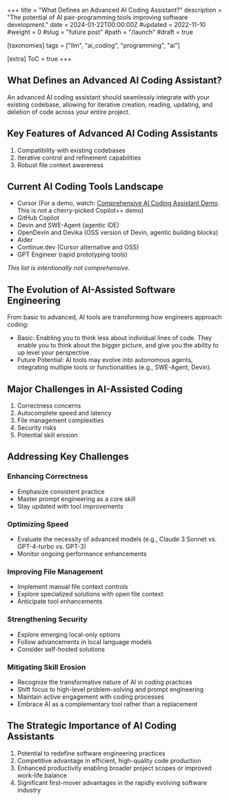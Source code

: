 +++
title = "What Defines an Advanced AI Coding Assistant?"
description = "The potential of AI pair-programming tools improving software development."
date = 2024-01-22T00:00:00Z
#updated = 2022-11-10
#weight = 0
#slug = "future post"
#path = "/launch"
#draft = true

[taxonomies]
tags = ["llm", "ai_coding", "programming", "ai"]

[extra]
ToC = true
+++

## What Defines an Advanced AI Coding Assistant?

An advanced AI coding assistant should seamlessly integrate with your existing codebase, allowing for iterative creation, reading, updating, and deletion of code across your entire project.

## Key Features of Advanced AI Coding Assistants

1. Compatibility with existing codebases
2. Iterative control and refinement capabilities
3. Robust file context awareness

## Current AI Coding Tools Landscape

- Cursor (For a demo, watch: [Comprehensive AI Coding Assistant Demo](https://www.youtube.com/watch?v=Smklr44N8QU). This is not a cherry-picked Copilot++ demo)
- GitHub Copilot
- Devin and SWE-Agent (agentic IDE)
- OpenDevin and Devika (OSS version of Devin, agentic building blocks)
- Aider
- Continue.dev (Cursor alternative and OSS)
- GPT Engineer (rapid prototyping tools)

_This list is intentionally not comprehensive._

## The Evolution of AI-Assisted Software Engineering

From basic to advanced, AI tools are transforming how engineers approach coding:

- Basic: Enabling you to think less about individual lines of code. They enable you to think about the bigger picture, and give you the ability to up level your perspective.  
- Future Potential: AI tools may evolve into autonomous agents, integrating multiple tools or functionalities (e.g., SWE-Agent, Devin).

## Major Challenges in AI-Assisted Coding

1. Correctness concerns
2. Autocomplete speed and latency
3. File management complexities
4. Security risks
5. Potential skill erosion

## Addressing Key Challenges

### Enhancing Correctness

- Emphasize consistent practice
- Master prompt engineering as a core skill
- Stay updated with tool improvements

### Optimizing Speed

- Evaluate the necessity of advanced models (e.g., Claude 3 Sonnet vs. GPT-4-turbo vs. GPT-3)
- Monitor ongoing performance enhancements

### Improving File Management

- Implement manual file context controls
- Explore specialized solutions with open file context
- Anticipate tool enhancements

### Strengthening Security

- Explore emerging local-only options
- Follow advancements in local language models
- Consider self-hosted solutions

### Mitigating Skill Erosion

- Recognize the transformative nature of AI in coding practices
- Shift focus to high-level problem-solving and prompt engineering
- Maintain active engagement with coding processes
- Embrace AI as a complementary tool rather than a replacement

## The Strategic Importance of AI Coding Assistants

1. Potential to redefine software engineering practices
2. Competitive advantage in efficient, high-quality code production
3. Enhanced productivity enabling broader project scopes or improved work-life balance
4. Significant first-mover advantages in the rapidly evolving software industry
